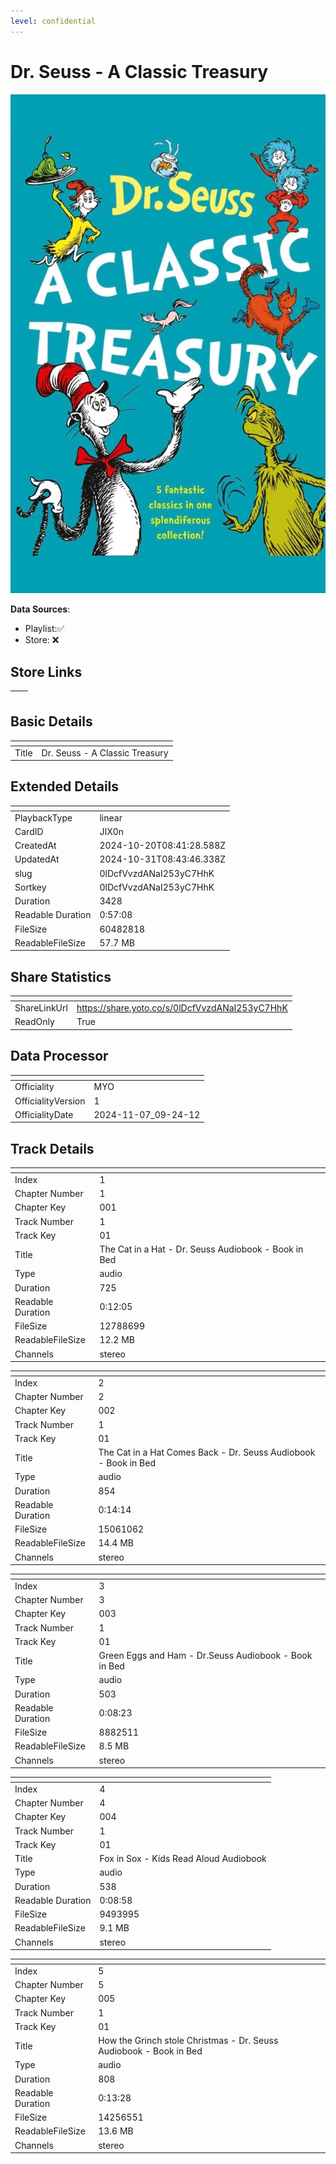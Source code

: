 ```yaml
---
level: confidential
---
```

# Dr. Seuss - A Classic Treasury

![card_[JIX0n].png](../../img/cards/card_[JIX0n].png)

**Data Sources**: 

- Playlist:✅
- Store: ❌


## Store Links

| <!-- --> | <!-- --> |
| - | - |


## Basic Details

| <!-- --> | <!-- --> |
| - | - |
| Title | Dr. Seuss - A Classic Treasury |


## Extended Details

| <!-- --> | <!-- --> |
| - | - |
| PlaybackType | linear |
| CardID | JIX0n |
| CreatedAt | 2024-10-20T08:41:28.588Z |
| UpdatedAt | 2024-10-31T08:43:46.338Z |
| slug | 0lDcfVvzdANaI253yC7HhK |
| Sortkey | 0lDcfVvzdANaI253yC7HhK |
| Duration | 3428 |
| Readable Duration | 0:57:08 |
| FileSize | 60482818 |
| ReadableFileSize | 57.7 MB |


## Share Statistics

| <!-- --> | <!-- --> |
| - | - |
| ShareLinkUrl | https://share.yoto.co/s/0lDcfVvzdANaI253yC7HhK |
| ReadOnly | True |


## Data Processor

| <!-- --> | <!-- --> |
| - | - |
| Officiality | MYO
| OfficialityVersion | 1
| OfficialityDate | 2024-11-07_09-24-12


## Track Details

| <!-- --> | <!-- --> |
| - | - |
| Index | 1 |
| Chapter Number | 1 |
| Chapter Key | 001 |
| Track Number | 1 |
| Track Key | 01 |
| Title | The Cat in a Hat - Dr. Seuss Audiobook - Book in Bed |
| Type | audio |
| Duration | 725 |
| Readable Duration | 0:12:05 |
| FileSize | 12788699 |
| ReadableFileSize | 12.2 MB |
| Channels | stereo |

| <!-- --> | <!-- --> |
| - | - |
| Index | 2 |
| Chapter Number | 2 |
| Chapter Key | 002 |
| Track Number | 1 |
| Track Key | 01 |
| Title | The Cat in a Hat Comes Back - Dr. Seuss Audiobook - Book in Bed |
| Type | audio |
| Duration | 854 |
| Readable Duration | 0:14:14 |
| FileSize | 15061062 |
| ReadableFileSize | 14.4 MB |
| Channels | stereo |

| <!-- --> | <!-- --> |
| - | - |
| Index | 3 |
| Chapter Number | 3 |
| Chapter Key | 003 |
| Track Number | 1 |
| Track Key | 01 |
| Title | Green Eggs and Ham - Dr.Seuss Audiobook - Book in Bed |
| Type | audio |
| Duration | 503 |
| Readable Duration | 0:08:23 |
| FileSize | 8882511 |
| ReadableFileSize | 8.5 MB |
| Channels | stereo |

| <!-- --> | <!-- --> |
| - | - |
| Index | 4 |
| Chapter Number | 4 |
| Chapter Key | 004 |
| Track Number | 1 |
| Track Key | 01 |
| Title | Fox in Sox - Kids Read Aloud Audiobook |
| Type | audio |
| Duration | 538 |
| Readable Duration | 0:08:58 |
| FileSize | 9493995 |
| ReadableFileSize | 9.1 MB |
| Channels | stereo |

| <!-- --> | <!-- --> |
| - | - |
| Index | 5 |
| Chapter Number | 5 |
| Chapter Key | 005 |
| Track Number | 1 |
| Track Key | 01 |
| Title | How the Grinch stole Christmas - Dr. Seuss Audiobook - Book in Bed |
| Type | audio |
| Duration | 808 |
| Readable Duration | 0:13:28 |
| FileSize | 14256551 |
| ReadableFileSize | 13.6 MB |
| Channels | stereo |

